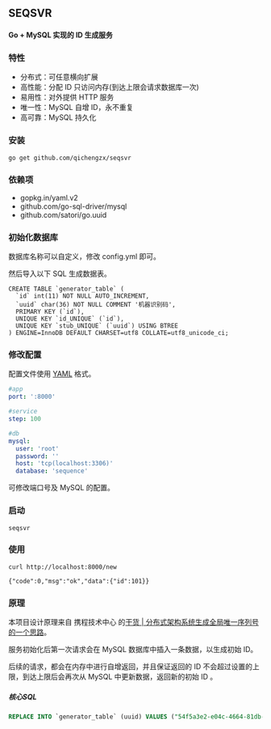 SEQSVR
---------

#### Go + MySQL 实现的 ID 生成服务

### 特性

* 分布式：可任意横向扩展
* 高性能：分配 ID 只访问内存(到达上限会请求数据库一次)
* 易用性：对外提供 HTTP 服务
* 唯一性：MySQL 自增 ID，永不重复
* 高可靠：MySQL 持久化

### 安装

```shell
go get github.com/qichengzx/seqsvr
```

### 依赖项

* gopkg.in/yaml.v2
* github.com/go-sql-driver/mysql
* github.com/satori/go.uuid

### 初始化数据库

数据库名称可以自定义，修改 config.yml 即可。

然后导入以下 SQL 生成数据表。

```mysql
CREATE TABLE `generator_table` (
  `id` int(11) NOT NULL AUTO_INCREMENT,
  `uuid` char(36) NOT NULL COMMENT '机器识别码',
  PRIMARY KEY (`id`),
  UNIQUE KEY `id_UNIQUE` (`id`),
  UNIQUE KEY `stub_UNIQUE` (`uuid`) USING BTREE
) ENGINE=InnoDB DEFAULT CHARSET=utf8 COLLATE=utf8_unicode_ci;
```

### 修改配置

配置文件使用 [YAML](http://yaml.org/) 格式。

```yaml
#app
port: ':8000'

#service
step: 100

#db
mysql:
  user: 'root'
  password: ''
  host: 'tcp(localhost:3306)'
  database: 'sequence'

```

可修改端口号及 MySQL 的配置。

### 启动

```shell
seqsvr
```

### 使用

```shell
curl http://localhost:8000/new

{"code":0,"msg":"ok","data":{"id":101}}
```

### 原理

本项目设计原理来自 携程技术中心 的[干货 | 分布式架构系统生成全局唯一序列号的一个思路](https://mp.weixin.qq.com/s/F7WTNeC3OUr76sZARtqRjw)。

服务初始化后第一次请求会在 MySQL 数据库中插入一条数据，以生成初始 ID。

后续的请求，都会在内存中进行自增返回，并且保证返回的 ID 不会超过设置的上限，到达上限后会再次从 MySQL 中更新数据，返回新的初始 ID 。

##### 核心SQL

```sql
REPLACE INTO `generator_table` (uuid) VALUES ("54f5a3e2-e04c-4664-81db-d7f6a1259d01");
```
